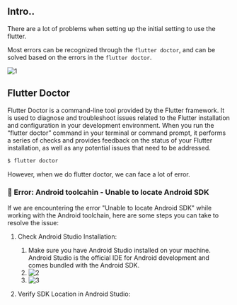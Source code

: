 ## Intro..
There are a lot of problems when setting up the initial setting to use the flutter. 

Most errors can be recognized through the `flutter doctor`, and can be solved based on the errors in the `flutter doctor`.

![1](https://github.com/jinscodes/Blog_nextJS/assets/87598134/3abcb2a7-3d4e-40ff-b159-00e2a9e97cf9)

## Flutter Doctor
Flutter Doctor is a command-line tool provided by the Flutter framework. It is used to diagnose and troubleshoot issues related to the Flutter installation and configuration in your development environment. When you run the “flutter doctor” command in your terminal or command prompt, it performs a series of checks and provides feedback on the status of your Flutter installation, as well as any potential issues that need to be addressed.

```bash
$ flutter doctor
```

However, when we do flutter doctor, we can face a lot of error.

### 🚨 Error: Android toolcahin - Unable to locate Android SDK
If we are encountering the error "Unable to locate Android SDK" while working with the Android toolchain, here are some steps you can take to resolve the issue:

1. Check Android Studio Installation:
	1. Make sure you have Android Studio installed on your machine. Android Studio is the official IDE for Android development and comes bundled with the Android SDK.
	2. ![2](https://github.com/jinscodes/Blog_nextJS/assets/87598134/6545b9a8-2cc1-4a08-88d0-66dc81f08e47)
	3. ![3](https://github.com/jinscodes/Blog_nextJS/assets/87598134/328e34af-7b55-4f0b-a7c8-27d3c97a5d0e)

2. Verify SDK Location in Android Studio: 